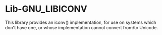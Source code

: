Lib-GNU_LIBICONV
================

This library provides an iconv() implementation, for use on systems which don't have one, or whose implementation cannot convert from/to Unicode.
